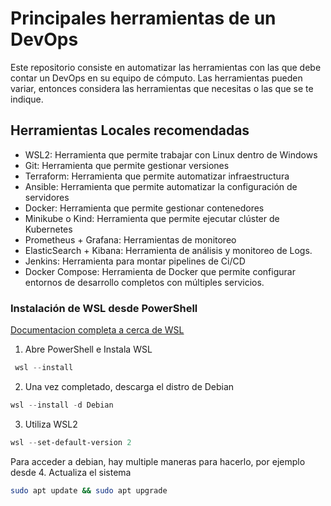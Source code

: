 # Principales herramientas de un DevOps

Este repositorio consiste en automatizar las herramientas con las que debe contar un DevOps en su equipo de cómputo.
Las herramientas pueden variar, entonces considera las herramientas que necesitas o las que se te indique.

## Herramientas Locales recomendadas 
- WSL2: Herramienta que permite trabajar con Linux dentro de Windows
- Git: Herramienta que permite gestionar versiones
- Terraform: Herramienta que permite automatizar infraestructura
- Ansible: Herramienta que permite automatizar la configuración de servidores
- Docker: Herramienta que permite gestionar contenedores
- Minikube o Kind: Herramienta que permite ejecutar clúster de Kubernetes
- Prometheus + Grafana: Herramientas de monitoreo
- ElasticSearch + Kibana: Herramienta de análisis y monitoreo de Logs.
- Jenkins: Herramienta para montar pipelines de Ci/CD
- Docker Compose: Herramienta de Docker que permite configurar entornos de desarrollo completos con múltiples servicios.

### Instalación de WSL desde PowerShell
<a href="https://learn.microsoft.com/en-us/windows/wsl/install#install-wsl-command"> Documentacion completa a cerca de WSL </a>

1. Abre PowerShell e Instala WSL
```powershell
 wsl --install
```
2. Una vez completado, descarga el distro de Debian
```powershell
wsl --install -d Debian
```
3. Utiliza WSL2
```powershell
wsl --set-default-version 2
```
Para acceder a debian, hay multiple maneras para hacerlo, por ejemplo desde 
4. Actualiza el sistema
```bash
sudo apt update && sudo apt upgrade
```
